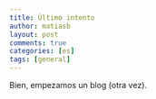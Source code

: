```yaml
---
title: Último intento
author: matiasb
layout: post
comments: true
categories: [es]
tags: [general]
---
```

Bien, empezamos un blog (otra vez).